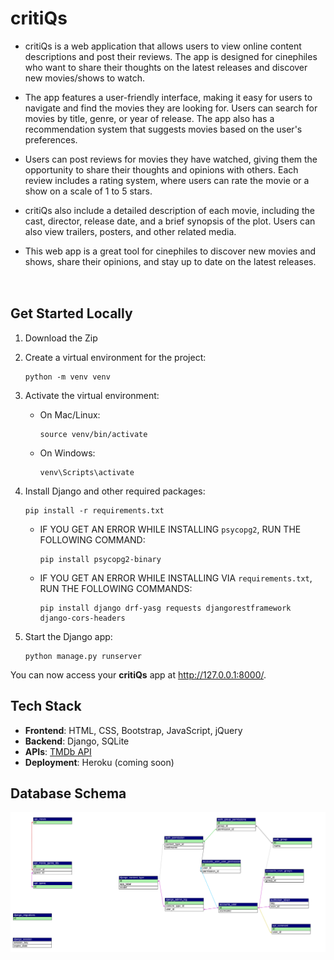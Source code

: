 # critiQs
- critiQs is a web application that allows users to view online content descriptions and post their reviews. The app is designed for cinephiles who want to share their thoughts on the latest releases and discover new movies/shows to watch.

- The app features a user-friendly interface, making it easy for users to navigate and find the movies they are looking for. Users can search for movies by title, genre, or year of release. The app also has a recommendation system that suggests movies based on the user's preferences.

- Users can post reviews for movies they have watched, giving them the opportunity to share their thoughts and opinions with others. Each review includes a rating system, where users can rate the movie or a show on a scale of 1 to 5 stars.

- critiQs also include a detailed description of each movie, including the cast, director, release date, and a brief synopsis of the plot. Users can also view trailers, posters, and other related media.

- This web app is a great tool for cinephiles to discover new movies and shows, share their opinions, and stay up to date on the latest releases.

<svg height="16" viewBox="0 0 16 16" version="1.1" width="16" data-view-component="true" class="octicon octicon-link flex-shrink-0 mr-2">

## Get Started Locally


1. Download the Zip

2. Create a virtual environment for the project:

    ```
    python -m venv venv
    ```

3. Activate the virtual environment:

    - On Mac/Linux:

        ```
        source venv/bin/activate
        ```

    - On Windows:

        ```
        venv\Scripts\activate
        ```

4. Install Django and other required packages:

    ```
    pip install -r requirements.txt
    ```

    - IF YOU GET AN ERROR WHILE INSTALLING `psycopg2`, RUN THE FOLLOWING COMMAND:

        ```
        pip install psycopg2-binary
        ```
    - IF YOU GET AN ERROR WHILE INSTALLING VIA `requirements.txt`, RUN THE FOLLOWING COMMANDS:

        ```
        pip install django drf-yasg requests djangorestframework django-cors-headers
        ```

5. Start the Django app:

    ```
    python manage.py runserver
    ```

You can now access your **critiQs** app at http://127.0.0.1:8000/.

## Tech Stack

- **Frontend**: HTML, CSS, Bootstrap, JavaScript, jQuery
- **Backend**: Django, SQLite
- **APIs**: [TMDb API](https://developers.themoviedb.org/3/getting-started/introduction)
- **Deployment**: Heroku (coming soon)

## Database Schema

![Database Schema](./docs/Critiqs.svg)
